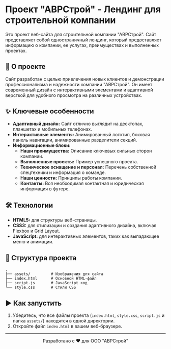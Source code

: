 # Проект "АВРСтрой" - Лендинг для строительной компании

Это проект веб-сайта для строительной компании "АВРСтрой". Сайт представляет собой одностраничный лендинг, который предоставляет информацию о компании, ее услугах, преимуществах и выполненных проектах.

## 🚀 О проекте

Сайт разработан с целью привлечения новых клиентов и демонстрации профессионализма и надежности компании "АВРСтрой". Он имеет современный дизайн с интерактивными элементами и адаптивной версткой для удобного просмотра на различных устройствах.

## ✨ Ключевые особенности

- **Адаптивный дизайн:** Сайт отлично выглядит на десктопах, планшетах и мобильных телефонах.
- **Интерактивные элементы:** Анимированный логотип, боковая панель навигации, анимированные разделители секций.
- **Информационные блоки:**
    - **Наши преимущества:** Описание ключевых сильных сторон компании.
    - **Выполненные проекты:** Пример успешного проекта.
    - **Техническое оснащение и персонал:** Перечень собственной спецтехники и информация о команде.
    - **Наши ценности:** Принципы работы компании.
    - **Контакты:** Вся необходимая контактная и юридическая информация в футере.

## 🛠️ Технологии

- **HTML5:** для структуры веб-страницы.
- **CSS3:** для стилизации и создания адаптивного дизайна, включая Flexbox и Grid Layout.
- **JavaScript:** для интерактивных элементов, таких как выпадающее меню и анимации.

## 📂 Структура проекта

```
.
├── assets/         # Изображения для сайта
├── index.html      # Основной HTML-файл
├── script.js       # JavaScript код
└── style.css       # Стили CSS
```

## ▶️ Как запустить

1.  Убедитесь, что все файлы проекта (`index.html`, `style.css`, `script.js` и папка `assets/`) находятся в одной директории.
2.  Откройте файл `index.html` в вашем веб-браузере.

---

<div align="center">
  <p>Разработано с ❤️ для ООО "АВРСтрой"</p>
</div> 